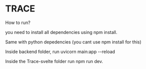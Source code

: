 # TRACE

How to run?

you need to install all dependencies using npm install. 

Same with python depedencies (you cant use npm install for this)

Inside backend folder, run uvicorn main:app --reload

Inside the Trace-svelte folder run npm run dev. 

